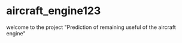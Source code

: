 # aircraft_engine123
welcome to the project "Prediction of remaining useful of the aircraft engine"
